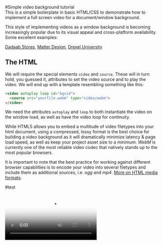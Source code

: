 #Simple video background tutorial  
This is a simple boilerplate in basic HTML/CSS to demonstrate how to implement a full screen video for a document/window background.  

This style of implementing videos as a window background is becoming increasingly popular due to its visual appeal and cross-platform availability. Some excellent examples:  

[Dadaab Stores](http://www.dadaabstories.org/), [Matter Design](http://www.matter.to/), [Drexel University](http://www.getgoingtoday.org/curious)  


## The HTML  
We will require the special elements `video` and `source`. These will in turn hold, you guessed it, attributes to set the video source and to play the video. We will end up with a template resembling something like this:  

```html
<video autoplay loop id="bgvid">
  <source src="yourfile.webm" type="video/webm">
</video>
```  

We need the attributes `autoplay` and `loop` to both instantiate the video on the window load, as well as have the video loop for continuity.  

While HTML5 allows you to embed a multitude of video filetypes into your html document, using a compressed, lossy format is the best choice for building a video background as it will dramatically minimize latency & page load speed, as well as keep your project asset size to a minimum. *WebM* is currently one of the most reliable video codec that natively stands up to the most popular browsers.

It is important to note that the best practice for working against different browser capabilities is to encode your video into several filetypes and include them as additional sources, i.e. *ogg* and *mp4*. [More on HTML media formats](https://developer.mozilla.org/en-US/docs/Web/HTML/Supported_media_formats).

#test  

<video autoplay loop poster="first-frame.jpg" id="bgvid">
  <source src="wow.webm" type="video/webm">
  <source src="wow.mp4" type="video/mp4">
</video>
